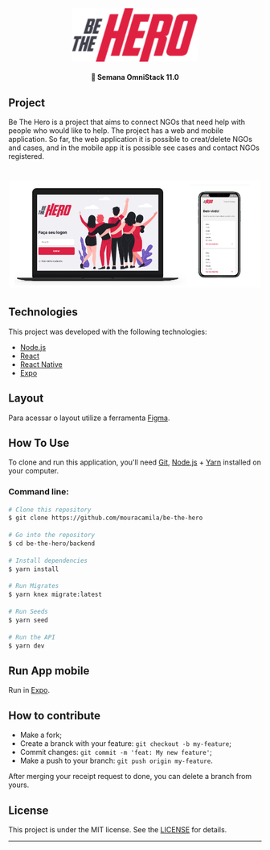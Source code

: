 <div align="center">
    <img 
        alt="BeTheHero" 
        title="#BeTheHero" 
        src="mobile/src/assets/logo@2x.png" 
        width="250px" 
    />
</div>

<h4 align="center"> 
	🚀 Semana OmniStack 11.0 
</h4>



## Project

Be The Hero is a project that aims to connect NGOs that need help with people who would like to help. The project has a web and mobile application. So far, the web application it is possible to creat/delete NGOs and cases, and in the mobile app it is possible see cases and contact NGOs registered. 

<h1 align="center">
    <img alt="Login-Page" title="Login-Page" src="web-app.png" width="500px" />
</h1>

## Technologies

This project was developed with the following technologies:

- [Node.js](https://nodejs.org/en/) 
- [React](https://reactjs.org)
- [React Native](https://reactnative.dev/)
- [Expo](https://expo.io/)

## Layout

Para acessar o layout utilize a ferramenta [Figma](https://www.figma.com/file/2C2yvw7jsCOGmaNUDftX9n/Be-The-Hero---OmniStack-11?node-id=0%3A1).

## How To Use

To clone and run this application, you'll need [Git](https://git-scm.com), [Node.js][nodejs] + [Yarn][yarn] installed on your computer.


### Command line:
```bash
# Clone this repository
$ git clone https://github.com/mouracamila/be-the-hero

# Go into the repository
$ cd be-the-hero/backend

# Install dependencies
$ yarn install

# Run Migrates
$ yarn knex migrate:latest 

# Run Seeds
$ yarn seed

# Run the API
$ yarn dev
```
## Run App mobile

Run in [Expo](https://expo.io/).


## How to contribute

- Make a fork;
- Create a branck with your feature: `git checkout -b my-feature`;
- Commit changes: `git commit -m 'feat: My new feature'`;
- Make a push to your branch: `git push origin my-feature`.

After merging your receipt request to done, you can delete a branch from yours.

## License

This project is under the MIT license. See the [LICENSE](LICENSE.md) for details.

---

[nodejs]: https://nodejs.org/
[yarn]: https://yarnpkg.com/
[vc]: https://code.visualstudio.com/
[vceditconfig]: https://marketplace.visualstudio.com/items?itemName=EditorConfig.EditorConfig
[vceslint]: https://marketplace.visualstudio.com/items?itemName=dbaeumer.vscode-eslint
[prettier]: https://marketplace.visualstudio.com/items?itemName=esbenp.prettier-vscode
